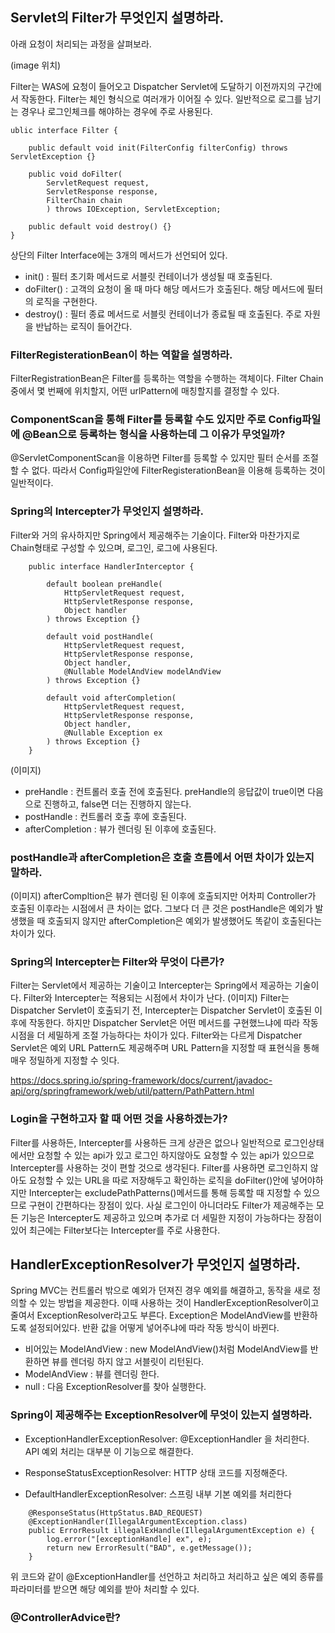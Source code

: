 ## Servlet의 Filter가 무엇인지 설명하라.
아래 요청이 처리되는 과정을 살펴보라.

(image 위치)

Filter는 WAS에 요청이 들어오고 Dispatcher Servlet에 도달하기 이전까지의 구간에서 작동한다. Filter는 체인 형식으로 여러개가 이어질 수 있다.
일반적으로 로그를 남기는 경우나 로그인체크를 해야하는 경우에 주로 사용된다.

```
ublic interface Filter {
    
    public default void init(FilterConfig filterConfig) throws ServletException {}
    
    public void doFilter(
        ServletRequest request,
        ServletResponse response,
        FilterChain chain
        ) throws IOException, ServletException;
    
    public default void destroy() {}
}
```
상단의 Filter Interface에는 3개의 메서드가 선언되어 있다.

- init()     : 필터 초기화 메서드로 서블릿 컨테이너가 생성될 때 호출된다.
- doFilter() : 고객의 요청이 올 때 마다 해당 메서드가 호출된다. 해당 메서드에 필터의 로직을 구현한다.
- destroy()  : 필터 종료 메서드로 서블릿 컨테이너가 종료될 때 호출된다. 주로 자원을 반납하는 로직이 들어간다.

### FilterRegisterationBean이 하는 역할을 설명하라.
FilterRegistrationBean은 Filter를 등록하는 역할을 수행하는 객체이다. Filter Chain 중에서 몇 번째에 위치할지, 어떤 urlPattern에 매칭할지를 결정할 수 있다.

### ComponentScan을 통해 Filter를 등록할 수도 있지만 주로 Config파일에 @Bean으로 등록하는 형식을 사용하는데 그 이유가 무엇일까?
@ServletComponentScan을 이용하면 Filter를 등록할 수 있지만 필터 순서를 조절할 수 없다. 따라서 Config파일안에 FilterRegisterationBean을 이용해 등록하는 것이 일반적이다.

### Spring의 Intercepter가 무엇인지 설명하라.
Filter와 거의 유사하지만 Spring에서 제공해주는 기술이다. Filter와 마찬가지로 Chain형태로 구성할 수 있으며, 로그인, 로그에 사용된다.
```
    public interface HandlerInterceptor {
        
        default boolean preHandle(
            HttpServletRequest request,
            HttpServletResponse response,
            Object handler
        ) throws Exception {}

        default void postHandle(
            HttpServletRequest request,
            HttpServletResponse response,
            Object handler,
            @Nullable ModelAndView modelAndView
        ) throws Exception {}
        
        default void afterCompletion(
            HttpServletRequest request,
            HttpServletResponse response,
            Object handler,
            @Nullable Exception ex
        ) throws Exception {}
    }
```

(이미지)

- preHandle       : 컨트롤러 호출 전에 호출된다. preHandle의 응답값이 true이면 다음으로 진행하고, false면 더는 진행하지 않는다.
- postHandle      : 컨트롤러 호출 후에 호출된다.
- afterCompletion : 뷰가 렌더링 된 이후에 호출된다.

### postHandle과 afterCompletion은 호출 흐름에서 어떤 차이가 있는지 말하라.
(이미지)
afterCompltion은 뷰가 렌더링 된 이후에 호출되지만 어차피 Controller가 호출된 이후라는 시점에서 큰 차이는 없다. 그보다 더 큰 것은 postHandle은 예외가 발생했을 때 호출되지 않지만 afterCompletion은 예외가 발생했어도 똑같이 호출된다는 차이가 있다.

### Spring의 Intercepter는 Filter와 무엇이 다른가?
Filter는 Servlet에서 제공하는 기술이고 Intercepter는 Spring에서 제공하는 기술이다. Filter와 Intercepter는 적용되는 시점에서 차이가 난다.
(이미지)
Filter는 Dispatcher Servlet이 호출되기 전, Intercepter는 Dispatcher Servlet이 호출된 이후에 작동한다. 하지만 Dispatcher Servlet은 어떤 메서드를 구현했느냐에 따라 작동 시점을 더 세밀하게 조절 가능하다는 차이가 있다.
Filter와는 다르게 Dispatcher Servlet은 예외 URL Pattern도 제공해주며 URL Pattern을 지정할 때 표현식을 통해 매우 정밀하게 지정할 수 잇다.

https://docs.spring.io/spring-framework/docs/current/javadoc-api/org/springframework/web/util/pattern/PathPattern.html

### Login을 구현하고자 할 때 어떤 것을 사용하겠는가?
Filter를 사용하든, Intercepter를 사용하든 크게 상관은 없으나 일반적으로 로그인상태에서만 요청할 수 있는 api가 있고 로그인 하지않아도 요청할 수 있는 api가 있으므로 Intercepter를 사용하는 것이 편할 것으로 생각된다. Filter를 사용하면 로그인하지 않아도 요청할 수 있는 URL을 따로 저장해두고 확인하는 로직을 doFilter()안에 넣어야하지만 Intercepter는 excludePathPatterns()메서드를 통해 등록할 때 지정할 수 있으므로 구현이 간편하다는 장점이 있다. 사실 로그인이 아니더라도 Filter가 제공해주는 모든 기능은 Intercepter도 제공하고 있으며 추가로 더 세밀한 지정이 가능하다는 장점이 있어 최근에는 Filter보다는 Intercepter를 주로 사용한다.

## HandlerExceptionResolver가 무엇인지 설명하라.
Spring MVC는 컨트롤러 밖으로 예외가 던져진 경우 예외를 해결하고, 동작을 새로 정의할 수 있는 방법을 제공한다. 이때 사용하는 것이 HandlerExceptionResolver이고 줄여서 ExceptionResolver라고도 부른다. Exception은 ModelAndView를 반환하도록 설정되어있다.
반환 값을 어떻게 넣어주냐에 따라 작동 방식이 바뀐다.
- 비어있는 ModelAndView : new ModelAndView()처럼 ModelAndView를 반환하면 뷰를 렌더링 하지 않고 서블릿이 리턴된다.
- ModelAndView         : 뷰를 렌더링 한다.
- null                 : 다음 ExceptionResolver를 찾아 실행한다. 

### Spring이 제공해주는 ExceptionResolver에 무엇이 있는지 설명하라.
- ExceptionHandlerExceptionResolver: @ExceptionHandler 을 처리한다. API 예외 처리는 대부분 이 기능으로 해결한다.

- ResponseStatusExceptionResolver: HTTP 상태 코드를 지정해준다.

- DefaultHandlerExceptionResolver: 스프링 내부 기본 예외를 처리한다

```
    @ResponseStatus(HttpStatus.BAD_REQUEST)
    @ExceptionHandler(IllegalArgumentException.class)
    public ErrorResult illegalExHandle(IllegalArgumentException e) {
        log.error("[exceptionHandle] ex", e);
        return new ErrorResult("BAD", e.getMessage());
    }
```
위 코드와 같이 @ExceptionHandler를 선언하고 처리하고 처리하고 싶은 예외 종류를 파라미터를 받으면 해당 예외를 받아 처리할 수 있다.

### @ControllerAdvice란?